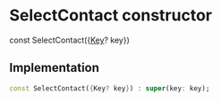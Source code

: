 


# SelectContact constructor






const
SelectContact(\{[Key](https://api.flutter.dev/flutter/foundation/Key-class.html)? key})





## Implementation

```dart
const SelectContact({Key? key}) : super(key: key);
```







